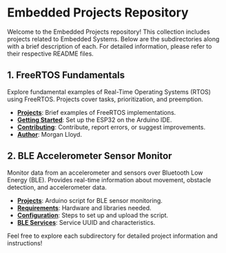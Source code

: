 # Embedded Projects Repository

Welcome to the Embedded Projects repository! This collection includes projects related to Embedded Systems. Below are the subdirectories along with a brief description of each. For detailed information, please refer to their respective README files.

## 1. FreeRTOS Fundamentals

Explore fundamental examples of Real-Time Operating Systems (RTOS) using FreeRTOS. Projects cover tasks, prioritization, and preemption.

- [**Projects**](FreeRTOS/FreeRTOS_Fundamentals/README.md): Brief examples of FreeRTOS implementations.
- [**Getting Started**](FreeRTOS/FreeRTOS_Fundamentals/README.md): Set up the ESP32 on the Arduino IDE.
- [**Contributing**](FreeRTOS/FreeRTOS_Fundamentals/README.md): Contribute, report errors, or suggest improvements.
- [**Author**](FreeRTOS/FreeRTOS_Fundamentals/README.md): Morgan Lloyd.

## 2. BLE Accelerometer Sensor Monitor

Monitor data from an accelerometer and sensors over Bluetooth Low Energy (BLE). Provides real-time information about movement, obstacle detection, and accelerometer data.

- [**Projects**](BLE_Accelerometer_Sensor_Monitor/README.md): Arduino script for BLE sensor monitoring.
- [**Requirements**](BLE_Accelerometer_Sensor_Monitor/README.md): Hardware and libraries needed.
- [**Configuration**](BLE_Accelerometer_Sensor_Monitor/README.md): Steps to set up and upload the script.
- [**BLE Services**](BLE_Accelerometer_Sensor_Monitor/README.md): Service UUID and characteristics.

Feel free to explore each subdirectory for detailed project information and instructions!
